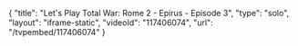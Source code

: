 {
    "title": "Let's Play Total War: Rome 2 - Epirus - Episode 3",
    "type": "solo",
    "layout": "iframe-static",
    "videoId": "117406074",
    "url": "\/tvpembed\/117406074"
}